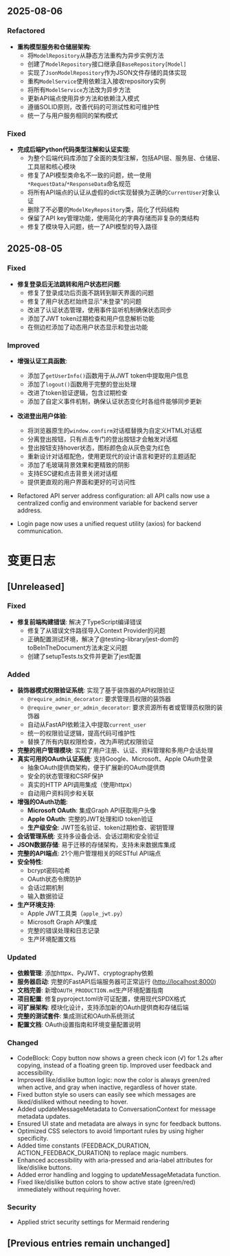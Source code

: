 
## 2025-08-06

### Refactored

- **重构模型服务和仓储层架构**:
  - 将`ModelRepository`从静态方法重构为异步实例方法
  - 创建了`ModelRepository`接口继承自`BaseRepository[Model]`
  - 实现了`JsonModelRepository`作为JSON文件存储的具体实现
  - 重构`ModelService`使用依赖注入接收repository实例
  - 将所有`ModelService`方法改为异步方法
  - 更新API端点使用异步方法和依赖注入模式
  - 遵循SOLID原则，改善代码的可测试性和可维护性
  - 统一了与用户服务相同的架构模式

### Fixed

- **完成后端Python代码类型注解和认证实现**:
  - 为整个后端代码库添加了全面的类型注解，包括API层、服务层、仓储层、工具层和核心模块
  - 修复了API模型类命名不一致的问题，统一使用`*RequestData`/`*ResponseData`命名规范
  - 将所有API端点的认证从虚假的dict实现替换为正确的`CurrentUser`对象认证
  - 删除了不必要的`ModelKeyRepository`类，简化了代码结构
  - 保留了API key管理功能，使用简化的字典存储而非复杂的类结构
  - 修复了模块导入问题，统一了API模型的导入路径

## 2025-08-05

### Fixed

- **修复登录后无法跳转和用户状态栏问题**:
  - 修复了登录成功后页面不跳转到聊天界面的问题
  - 修复了用户状态栏始终显示"未登录"的问题
  - 改进了认证状态管理，使用事件监听机制确保状态同步
  - 添加了JWT token过期检查和用户信息解析功能
  - 在侧边栏添加了动态用户状态显示和登出功能

### Improved

- **增强认证工具函数**:
  - 添加了`getUserInfo()`函数用于从JWT token中提取用户信息
  - 添加了`logout()`函数用于完整的登出处理
  - 改进了token验证逻辑，包含过期检查
  - 添加了自定义事件机制，确保认证状态变化时各组件能够同步更新

- **改进登出用户体验**:
  - 将浏览器原生的`window.confirm`对话框替换为自定义HTML对话框
  - 分离登出按钮，只有点击专门的登出按钮才会触发对话框
  - 登出按钮支持hover状态，图标颜色会从灰色变为红色
  - 重新设计对话框配色，使用更现代的设计语言和更好的主题适配
  - 添加了毛玻璃背景效果和更精致的阴影
  - 支持ESC键和点击背景关闭对话框
  - 提供更直观的用户界面和更好的可访问性

- Refactored API server address configuration: all API calls now use a centralized config and environment variable for backend server address.
- Login page now uses a unified request utility (axios) for backend communication.

# 变更日志

## [Unreleased]

### Fixed

- **修复前端构建错误**: 解决了TypeScript编译错误
  - 修复了从错误文件路径导入Context Provider的问题
  - 正确配置测试环境，解决了@testing-library/jest-dom的toBeInTheDocument方法未定义问题
  - 创建了setupTests.ts文件并更新了jest配置

### Added

- **装饰器模式权限验证系统**: 实现了基于装饰器的API权限验证
  - `@require_admin_decorator`: 要求管理员权限的装饰器
  - `@require_owner_or_admin_decorator`: 要求资源所有者或管理员权限的装饰器
  - 自动从FastAPI依赖注入中提取`current_user`
  - 统一的权限验证逻辑，提高代码可维护性
  - 替换了所有内联权限检查，改为声明式权限验证
- **完整的用户管理模块**: 实现了用户注册、认证、资料管理和多用户会话处理
- **真实可用的OAuth认证系统**: 支持Google、Microsoft、Apple OAuth登录
  - 抽象OAuth提供商架构，便于扩展新的OAuth提供商
  - 安全的状态管理和CSRF保护
  - 真实的HTTP API调用集成（使用httpx）
  - 自动用户资料同步和关联
- **增强的OAuth功能**:
  - **Microsoft OAuth**: 集成Graph API获取用户头像
  - **Apple OAuth**: 完整的JWT处理和ID token验证
  - **生产级安全**: JWT签名验证、token过期检查、密钥管理
- **会话管理系统**: 支持多设备会话、会话过期和安全验证
- **JSON数据存储**: 易于迁移的存储架构，支持未来数据库集成
- **完整的API端点**: 21个用户管理相关的RESTful API端点
- **安全特性**:
  - bcrypt密码哈希
  - OAuth状态令牌防护
  - 会话过期机制
  - 输入数据验证
- **生产环境支持**:
  - Apple JWT工具类（`apple_jwt.py`）
  - Microsoft Graph API集成
  - 完整的错误处理和日志记录
  - 生产环境配置文档

### Updated

- **依赖管理**: 添加httpx、PyJWT、cryptography依赖
- **服务器启动**: 完整的FastAPI后端服务器可正常运行 (<http://localhost:8000>)
- **文档完善**: 新增`OAUTH_PRODUCTION.md`生产环境配置指南
- **项目配置**: 修复pyproject.toml许可证配置，使用现代SPDX格式
- **可扩展架构**: 模块化设计，支持添加新的OAuth提供商和存储后端
- **完整的测试套件**: 集成测试和OAuth系统测试
- **配置文档**: OAuth设置指南和环境变量配置说明

### Changed

- CodeBlock: Copy button now shows a green check icon (√) for 1.2s after copying, instead of a floating green tip. Improved user feedback and accessibility.
- Improved like/dislike button logic: now the color is always green/red when active, and gray when inactive, regardless of hover state.
- Fixed button style so users can easily see which messages are liked/disliked without needing to hover.
- Added updateMessageMetadata to ConversationContext for message metadata updates.
- Ensured UI state and metadata are always in sync for feedback buttons.
- Optimized CSS selectors to avoid !important rules by using higher specificity.
- Added time constants (FEEDBACK_DURATION, ACTION_FEEDBACK_DURATION) to replace magic numbers.
- Enhanced accessibility with aria-pressed and aria-label attributes for like/dislike buttons.
- Added error handling and logging to updateMessageMetadata function.
- Fixed like/dislike button colors to show active state (green/red) immediately without requiring hover.

### Security

- Applied strict security settings for Mermaid rendering

## [Previous entries remain unchanged]

